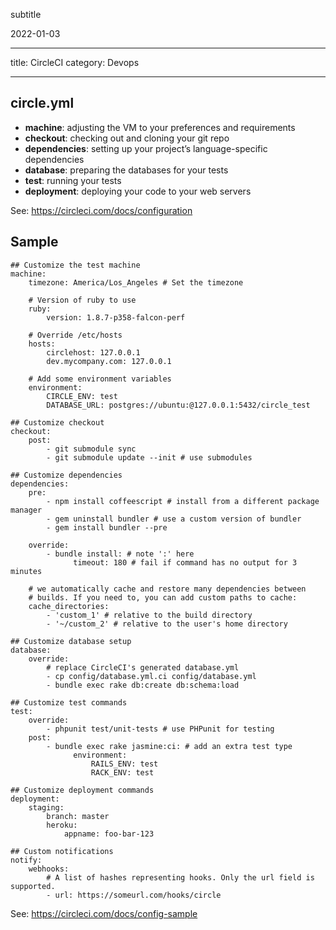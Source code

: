 subtitle

2022-01-03

------------------------------------------------------------------------

title: CircleCI category: Devops

------------------------------------------------------------------------

circle.yml
----------

-   **machine**: adjusting the VM to your preferences and requirements
-   **checkout**: checking out and cloning your git repo
-   **dependencies**: setting up your project’s language-specific dependencies
-   **database**: preparing the databases for your tests
-   **test**: running your tests
-   **deployment**: deploying your code to your web servers

See: <a href="https://circleci.com/docs/configuration" class="uri">https://circleci.com/docs/configuration</a>

Sample
------

    ## Customize the test machine
    machine:
        timezone: America/Los_Angeles # Set the timezone

        # Version of ruby to use
        ruby:
            version: 1.8.7-p358-falcon-perf

        # Override /etc/hosts
        hosts:
            circlehost: 127.0.0.1
            dev.mycompany.com: 127.0.0.1

        # Add some environment variables
        environment:
            CIRCLE_ENV: test
            DATABASE_URL: postgres://ubuntu:@127.0.0.1:5432/circle_test

    ## Customize checkout
    checkout:
        post:
            - git submodule sync
            - git submodule update --init # use submodules

    ## Customize dependencies
    dependencies:
        pre:
            - npm install coffeescript # install from a different package manager
            - gem uninstall bundler # use a custom version of bundler
            - gem install bundler --pre

        override:
            - bundle install: # note ':' here
                  timeout: 180 # fail if command has no output for 3 minutes

        # we automatically cache and restore many dependencies between
        # builds. If you need to, you can add custom paths to cache:
        cache_directories:
            - 'custom_1' # relative to the build directory
            - '~/custom_2' # relative to the user's home directory

    ## Customize database setup
    database:
        override:
            # replace CircleCI's generated database.yml
            - cp config/database.yml.ci config/database.yml
            - bundle exec rake db:create db:schema:load

    ## Customize test commands
    test:
        override:
            - phpunit test/unit-tests # use PHPunit for testing
        post:
            - bundle exec rake jasmine:ci: # add an extra test type
                  environment:
                      RAILS_ENV: test
                      RACK_ENV: test

    ## Customize deployment commands
    deployment:
        staging:
            branch: master
            heroku:
                appname: foo-bar-123

    ## Custom notifications
    notify:
        webhooks:
            # A list of hashes representing hooks. Only the url field is supported.
            - url: https://someurl.com/hooks/circle

See: <a href="https://circleci.com/docs/config-sample" class="uri">https://circleci.com/docs/config-sample</a>
